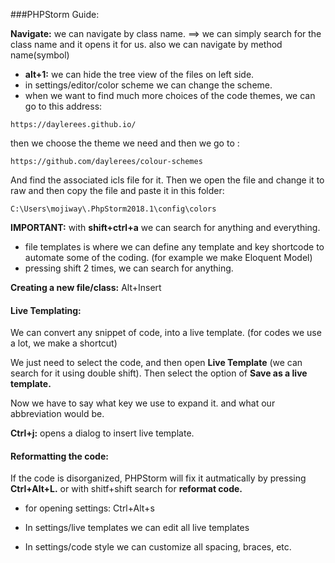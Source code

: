 
###PHPStorm Guide:

__Navigate:__ we can navigate by class name. ==> we can simply search for the class name and it opens it for us.
also we can navigate by method name(symbol)
- __alt+1:__  we can hide the tree view of the files on left side.
- in settings/editor/color scheme we can change the scheme.
- when we want to find much more choices of the code themes, we can go to this address:
```
https://daylerees.github.io/
```
then we choose the theme we need and then we go to :
```
https://github.com/daylerees/colour-schemes
```
And find the associated icls file for it.
Then we open the file and change it to raw and then copy the file and paste it in this folder:
```
C:\Users\mojiway\.PhpStorm2018.1\config\colors
```
__IMPORTANT:__  with __shift+ctrl+a__ we can search for anything and everything.
- file templates is where we can define any template and key shortcode to automate some of the coding.
(for example we make Eloquent Model)
- pressing shift 2 times, we can search for anything.

__Creating a new file/class:__ Alt+Insert


#### Live Templating:

We can convert any snippet of code, into a live template. (for codes we use a lot, we make a shortcut)

We just need to select the code, and then open __Live Template__ (we can search for it using double shift). Then select the option of __Save as a live template.__

Now we have to say what key we use to expand it. and what our abbreviation would be.

__Ctrl+j:__ opens a dialog to insert live template.

#### Reformatting the code:

If the code is disorganized, PHPStorm will fix it autmatically by pressing __Ctrl+Alt+L.__ or with shitf+shift search for __reformat code.__

- for opening settings: Ctrl+Alt+s

- In settings/live templates we can edit all live templates

- In settings/code style we can customize all spacing, braces, etc.
